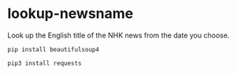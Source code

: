 # lookup-newsname
Look up the English title of the NHK news from the date you choose.

```@bash
pip install beautifulsoup4
```

```@bash
pip3 install requests
```
